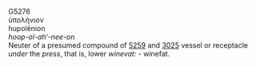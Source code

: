 <body>
  <p>G5276<br>  ὑπολήνιον  <br> hupolēnion  <br><i>hoop-ol-ah‘-nee-on </i><br>Neuter of a presumed compound of <a href="g5259.htm">5259</a> and <a href="g3025.htm">3025</a>  vessel or receptacle <i>under</i> the <i>press</i>, that is, lower <i>winevat:</i> - winefat.<br></p>
 </body>